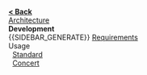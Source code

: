 [**< Back**](Home)  
[Architecture](Architecture)  
**Development**  
{{SIDEBAR_GENERATE}}
[Requirements](Requirements)  
Usage  
&nbsp;&nbsp;[Standard](Standard)  
&nbsp;&nbsp;[Concert](Concert)  
